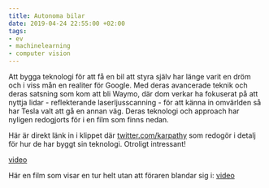 ```yaml
---
title: Autonoma bilar
date: 2019-04-24 22:55:00 +02:00
tags:
- ev
- machinelearning
- computer vision
---
```


Att bygga teknologi för att få en bil att styra själv har länge varit en dröm och i viss mån en realiter för Google. Med deras avancerade teknik och deras satsning som kom att bli Waymo, där dom verkar ha fokuserat på att nyttja lidar - reflekterande laserljusscanning - för att känna in omvärlden så har Tesla valt att gå en annan väg. Deras teknologi och approach har nyligen redogjorts för i en film som finns nedan. 

Här är direkt länk in i klippet där [twitter.com/karpathy](https://twitter.com/karpathy) som redogör i detalj för hur de har byggt sin teknologi. Otroligt intressant!

[video](https://www.youtube.com/watch?v=Ucp0TTmvqOE&feature=youtu.be&t=6726)

Här en film som visar en tur helt utan att föraren blandar sig i:
[video](https://youtu.be/tlThdr3O5Qo)
